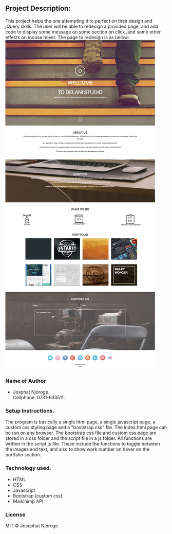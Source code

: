 ## Project Description:
This project helps the one attempting it to perfect on their design and jQuery skills. The user will be able to redesign a provided page, and add code to display some message on some section on click ,and some other effects on mouse hover.
The page to redesign is as below:<br>![picture](Delani-Studio.jpg)

### Name  of Author
* Josphat Njoroge. <br>
Cellphone: 0731-633511.

### Setup Instructions.
The program is basically a single html page, a single javascript page, a custom css styling page and a "bootstrap.css" file. 
The index.html page can be run on any browser. The bootstrap.css file and custom css page are stored in a css folder and the script file in a js folder.
All functions are written in the script.js file. These include the functions to toggle between the images and text, and also to show work number on hover on the portfolio section.

### Technology used.
* HTML
* CSS
* Javascript
* Bootstrap (custom css)
* Mailchimp API

### License
MIT &copy; Josephat Njoroge